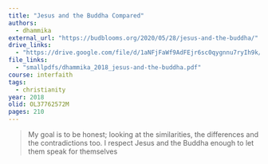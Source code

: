 ```yaml
---
title: "Jesus and the Buddha Compared"
authors:
  - dhammika
external_url: "https://budblooms.org/2020/05/28/jesus-and-the-buddha/"
drive_links:
  - "https://drive.google.com/file/d/1aNFjFaWf9AdFEjr6sc0qygnnu7ryIh9k/view?usp=drivesdk"
file_links:
  - "smallpdfs/dhammika_2018_jesus-and-the-buddha.pdf"
course: interfaith
tags:
  - christianity
year: 2018
olid: OL37762572M
pages: 210
---
```


> My goal is to be honest; looking at the similarities, the differences 
and the contradictions too. I respect Jesus and the Buddha enough 
to let them speak for themselves

